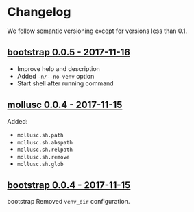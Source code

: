 # Changelog

We follow semantic versioning except for versions less than 0.1.


## [bootstrap 0.0.5 - 2017-11-16](https://github.com/bachew/mollusc/tags/0.0.5)

- Improve help and description
- Added `-n/--no-venv` option
- Start shell after running command


## [mollusc 0.0.4 - 2017-11-15](https://github.com/bachew/mollusc/commit/04a2343bcbfb960b9407fcd059af07b6a8248b90)

Added:

- `mollusc.sh.path`
- `mollusc.sh.abspath`
- `mollusc.sh.relpath`
- `mollusc.sh.remove`
- `mollusc.sh.glob`


## [bootstrap 0.0.4 - 2017-11-15](https://github.com/bachew/mollusc/commit/04a2343bcbfb960b9407fcd059af07b6a8248b90)
bootstrap
Removed `venv_dir` configuration.
